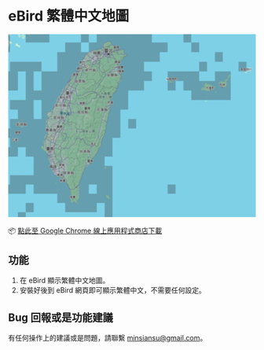 # eBird 繁體中文地圖

![image](./img/ebird-map.png)

📦 [點此至 Google Chrome 線上應用程式商店下載](https://chromewebstore.google.com/detail/ebird-localization/fehgcalgkkjfemgocipbabpkoemcgbnj)

## 功能

1. 在 eBird 顯示繁體中文地圖。
2. 安裝好後到 eBird 網頁即可顯示繁體中文，不需要任何設定。

## Bug 回報或是功能建議

有任何操作上的建議或是問題，請聯繫 minsiansu@gmail.com。
